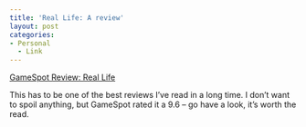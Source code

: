 ```yaml
---
title: 'Real Life: A review'
layout: post
categories:
- Personal
  - Link
---
```

[GameSpot Review: Real Life][1]

This has to be one of the best reviews I’ve read in a long time. I don’t want to spoil anything, but GameSpot rated it a 9.6 – go have a look, it’s worth the read.

 [1]: http://www.gamespot.com/gamespot/features/all/gamespotting/071103minusworld/1.html "Real Life: Review"